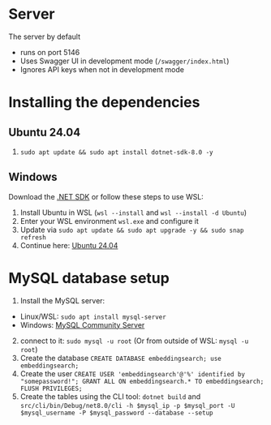 # Server
The server by default
- runs on port 5146
- Uses Swagger UI in development mode (`/swagger/index.html`)
- Ignores API keys when not in development mode

# Installing the dependencies
## Ubuntu 24.04
1. `sudo apt update && sudo apt install dotnet-sdk-8.0 -y`
## Windows
Download the [.NET SDK](https://dotnet.microsoft.com/en-us/download) or follow these steps to use WSL:
1. Install Ubuntu in WSL (`wsl --install` and `wsl --install -d Ubuntu`)
2. Enter your WSL environment `wsl.exe` and configure it
3. Update via `sudo apt update && sudo apt upgrade -y && sudo snap refresh`
4. Continue here: [Ubuntu 24.04](#Ubuntu-24.04)

# MySQL database setup
1. Install the MySQL server:
- Linux/WSL: `sudo apt install mysql-server`
- Windows: [MySQL Community Server](https://dev.mysql.com/downloads/mysql/)
2. connect to it: `sudo mysql -u root` (Or from outside of WSL: `mysql -u root`)
3. Create the database
`CREATE DATABASE embeddingsearch; use embeddingsearch;`
4. Create the user
`CREATE USER 'embeddingsearch'@'%' identified by "somepassword!"; GRANT ALL ON embeddingsearch.* TO embeddingsearch; FLUSH PRIVILEGES;`
5. Create the tables using the CLI tool: `dotnet build` and `src/cli/bin/Debug/net8.0/cli -h $mysql_ip -p $mysql_port -U $mysql_username -P $mysql_password --database --setup`
